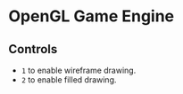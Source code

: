 # OpenGL Game Engine

## Controls
- `1` to enable wireframe drawing.
- `2` to enable filled drawing.
